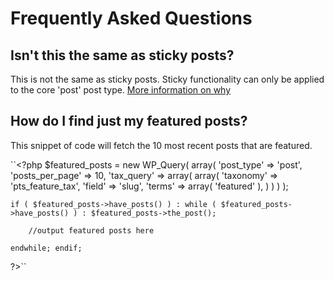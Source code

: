 # Frequently Asked Questions #

## Isn't this the same as sticky posts? ##

This is not the same as sticky posts. Sticky functionality can only be applied to the core 'post' post type. [More information on why](http://core.trac.wordpress.org/ticket/12702#comment:28 "Custom Post Types and Sticky Posts")

## How do I find just my featured posts? ##

This snippet of code will fetch the 10 most recent posts that are featured.

``<?php
	$featured_posts = new WP_Query( array(
		'post_type' => 'post',
		'posts_per_page' => 10,
		'tax_query' => array(
			array(
				'taxonomy' => 'pts_feature_tax',
				'field' => 'slug',
				'terms' => array( 'featured' ),
			)
		)
	) );

	if ( $featured_posts->have_posts() ) : while ( $featured_posts->have_posts() ) : $featured_posts->the_post();

		//output featured posts here

	endwhile; endif;
?>``
